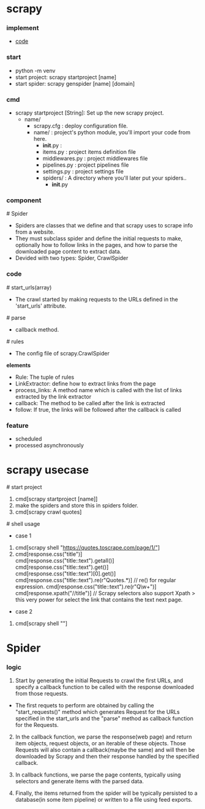 # scrapy

### implement

- [code](../../../Tools/crawling/scrapy_proj/crawling_Tool/crawling_Tool/spiders/example.py)

### start

- python -m venv
- start project: scrapy startproject [name]
- start spider: scrapy genspider [name] [domain]

### cmd

- scrapy startproject [String]: Set up the new scrapy project.
  - name/
    - scrapy.cfg        : deploy configuration file.
    - name/             : project's python module, you'll import your code from here.
      - __init__.py     : 
      - items.py        : project items definition file
      - middlewares.py  : project middlewares file
      - pipelines.py    : project pipelines file
      - settings.py     : project settings file
      - spiders/        : A directory where you'll later put your spiders..
        - __init__.py

### component

\# Spider 

- Spiders are classes that we define and that scrapy uses to scrape info from a website.
- They must subclass spider and define the initial requests to make, optionally how to follow links in the pages, and how to parse the downloaded page content to extract data.
- Devided with two types: Spider, CrawlSpider



### code

\# start_urls(array)

- The crawl started by making requests to the URLs defined in the 'start_urls' attribute.

\# parse

- callback method.

\# rules

- The config file of scrapy.CrawlSpider

**elements**

- Rule: The tuple of rules
- LinkExtractor: define how to extract links from the page
- process_links: A method name which is called with the list of links extracted by the link extractor
- callback: The method to be called after the link is extracted
- follow: If true, the links will be followed after the callback is called

### feature

- scheduled
- processed asynchronously

# scrapy usecase

\# start project

1. cmd[scrapy startproject [name]]
2. make the spiders and store this in spiders folder.
3. cmd[scrapy crawl quotes]

\# shell usage

- case 1

1. cmd[scrapy shell "https://quotes.toscrape.com/page/1/"]
2. cmd[response.css("title")] <br>
   cmd[response.css("title::text").getall()]<br>
   cmd[response.css("title::text").get()]<br>
   cmd[response.css("title::text")[0].get()]<br>
   cmd[response.css("title::text").re(r"Quotes.*)]  // re() for regular expression.
   cmd[response.css("title::text").re(r"Q\w+")]
   cmd[response.xpath("//title")]                   // Scrapy selectors also support Xpath > this very power for select the link that contains the text next page.

- case 2

1. cmd[scrapy shell ""]

# Spider 

### logic

1. Start by generating the initial Requests to crawl the first URLs, and specify a callback function to be called with the response downloaded from those requests.

- The first requets to perform are obtained by calling the "start_requests()" method which generates Request for the URLs specified in the start_urls and the "parse" method as callback function for the Requests.

2. In the callback function, we parse the response(web page) and return item objects, request objects, or an iterable of these objects. Those Requests will also contain a callback(maybe the same) and will then be downloaded by Scrapy and then their response handled by the specified callback.
3. In callback functions, we parse the page contents, typically using selectors and generate items with the parsed data.

4. Finally, the items returned from the spider will be typically persisted to a database(in some item pipeline) or written to a file using feed exports.